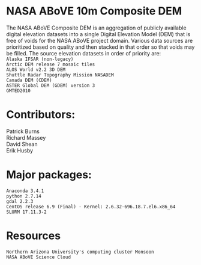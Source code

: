 # NASA ABoVE 10m Composite DEM
The NASA ABoVE Composite DEM is an aggregation of publicly available digital elevation datasets into a single Digital Elevation Model (DEM) that is free of voids for the NASA ABoVE project domain. Various data sources are prioritized based on quality and then stacked in that order so that voids may be filled. The source elevation datasets in order of priority are:  
`Alaska IFSAR (non-legacy)`  
`Arctic DEM release 7 mosaic tiles`  
`ALOS World v2.2 3D DEM`  
`Shuttle Radar Topography Mission NASADEM`  
`Canada DEM (CDEM)`  
`ASTER Global DEM (GDEM) version 3`  
`GMTED2010`

# Contributors:  
Patrick Burns  
Richard Massey  
David Shean  
Erik Husby  

# Major packages:

`Anaconda 3.4.1`  
`python 2.7.14`  
`gdal 2.2.3`  
`CentOS release 6.9 (Final) - Kernel: 2.6.32-696.18.7.el6.x86_64`  
`SLURM 17.11.3-2`  


# Resources

`Northern Arizona University's computing cluster Monsoon`  
`NASA ABoVE Science Cloud`
